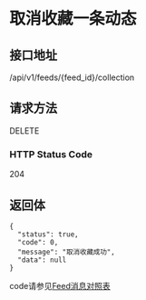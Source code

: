 # 取消收藏一条动态

## 接口地址

/api/v1/feeds/{feed_id}/collection

## 请求方法

DELETE

### HTTP Status Code

204

## 返回体

```json5
{
  "status": true,
  "code": 0,
  "message": "取消收藏成功",
  "data": null
}
```

code请参见[Feed消息对照表](Feed消息对照表.md)